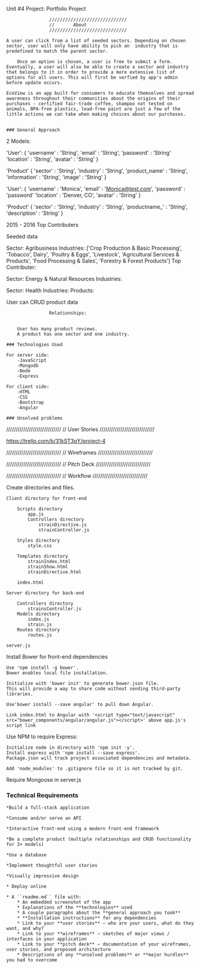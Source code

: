 Unit #4 Project: Portfolio Project

                       
                    /////////////////////////////
                    //       About
                    /////////////////////////////

    A user can click from a list of seeded sectors. Depending on chosen sector, user will only have ability to pick an  industry that is predefined to match the parent sector.

        Once an option is chosen, a user is free to submit a form. Eventually, a user will also be able to create a sector and industry that belongs to it in order to provide a more extensive list of options for all users. This will first be verfied by app's admin before update occurs. 

    EcoView is an app built for consumers to educate themselves and spread awareness throughout their communities about the origins of their purchases - certified fair-trade coffee, shampoo not tested on animals, BPA-free plastics, lead-free paint are just a few of the little actions we can take when making choices about our purchases. 


    ### General Approach 

2 Models: 

'User': 
{
    'username' : 'String',
    'email' : 'String',
    'password' : 'String'
    'location' : 'String',
    'avatar' : 'String'
}
   
'Product' 
{
    'sector' : 'String',
    'industry' : 'String',
    'product_name' : 'String',
    'information' : 'String',
    'image' : 'String'
}

'User': 
{
    'username' : 'Monica',
    'email' : 'Monica@test.com',
    'password' : 'password'
    'location' : 'Denver, CO',
    'avatar' : 'String'
}
   
'Product' 
{
    'sector' : 'String',
    'industry' : 'String',
    'productname_' : 'String',
    'description' : 'String'
}

2015 - 2016 Top Contributers

Seeded data

Sector: Agribusiness
Industries: ['Crop Production & Basic Processing', 'Tobacco', Dairy', 'Poultry & Eggs', 'Livestock', 'Agricultural Services & Products',  'Food Processing & Sales', 'Forestry & Forest Products']
Top Contributer: 

Sector: Energy & Natural Resources
Industries: 

Sector: Health
Industries:
Products:


User can CRUD product data

                    Relationships:

        
        User has many product reviews. 
        A product has one sector and one industry.

    ### Technologies Used

    For server side:
        -JavaScript
        -Mongodb
        -Node
        -Express

    For client side:
        -HTML
        -CSS
        -Bootstrap
        -Angular

    ### Unsolved problems 

    

/////////////////////////////
//      User Stories
/////////////////////////////

https://trello.com/b/31kST3qY/project-4

/////////////////////////////
//      Wireframes
/////////////////////////////

/////////////////////////////
//      Pitch Deck
/////////////////////////////

/////////////////////////////
//      Workflow
/////////////////////////////

Create directories and files.

    Client directory for front-end

        Scripts directory
            app.js
            Controllers directory
                strainDirective.js
                strainController.js

        Styles directory
            style.css

        Templates directory
            strainIndex.html
            strainShow.html
            strainDirective.html
            
        index.html

    Server directory for back-end

        Controllers directory
            strainsController.js
        Models directory
            index.js
            strain.js
        Routes directory
            routes.js

    server.js


Install Bower for front-end dependencies 
    
    Use 'npm install -g bower'. 
    Bower enables local file installation. 
    
    Initialize with 'bower init' to generate bower.json file. 
    This will provide a way to share code without sending third-party libraries.

    Use'bower install --save angular' to pull down Angular.

    Link index.html to Angular with '<script type="text/javascript" src="bower_components/angular/angular.js"></script>' above app.js's script link

Use NPM to require Express:
    
    Initialize node in directory with 'npm init -y'.
    Install express with 'npm install --save express'.
    Package.json will track project associated dependencies and metadata.
    
    Add 'node_modules' to .gitignore file so it is not tracked by git.

Require Mongoose in server.js




### Technical Requirements

    *Build a full-stack application

    *Consume and/or serve an API

    *Interactive front-end using a modern front-end framework

    *Be a complete product (multiple relationships and CRUD functionality for 2+ models)

    *Use a database

    *Implement thoughtful user stories

    *Visually impressive design

    * Deploy online

    * A ``readme.md`` file with:
        * An embedded screenshot of the app
        * Explanations of the **technologies** used
        * A couple paragraphs about the **general approach you took**
        * **Installation instructions** for any dependencies
        * Link to your **user stories** – who are your users, what do they want, and why?
        * Link to your **wireframes** – sketches of major views / interfaces in your application
        * Link to your **pitch deck** – documentation of your wireframes, user stories, and proposed architecture
        * Descriptions of any **unsolved problems** or **major hurdles** you had to overcome
